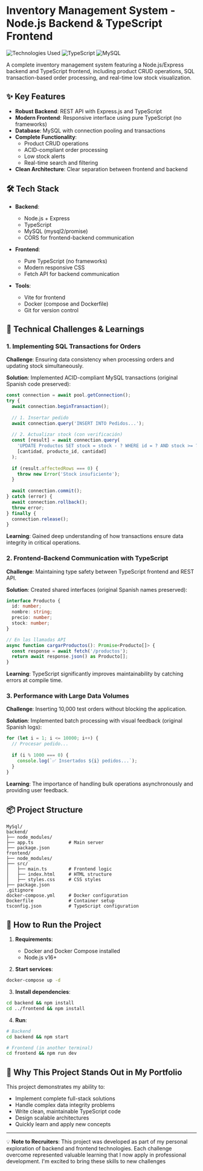 # Inventory Management System - Node.js Backend & TypeScript Frontend

![Technologies Used](https://img.shields.io/badge/Node.js-43853D?style=for-the-badge&logo=node.js&logoColor=white)
![TypeScript](https://img.shields.io/badge/TypeScript-007ACC?style=for-the-badge&logo=typescript&logoColor=white)
![MySQL](https://img.shields.io/badge/MySQL-005C84?style=for-the-badge&logo=mysql&logoColor=white)

A complete inventory management system featuring a Node.js/Express backend and TypeScript frontend, including product CRUD operations, SQL transaction-based order processing, and real-time low stock visualization.

## ✨ Key Features

- **Robust Backend**: REST API with Express.js and TypeScript
- **Modern Frontend**: Responsive interface using pure TypeScript (no frameworks)
- **Database**: MySQL with connection pooling and transactions
- **Complete Functionality**:
  - Product CRUD operations
  - ACID-compliant order processing
  - Low stock alerts
  - Real-time search and filtering
- **Clean Architecture**: Clear separation between frontend and backend

## 🛠️ Tech Stack

- **Backend**:
  - Node.js + Express
  - TypeScript
  - MySQL (mysql2/promise)
  - CORS for frontend-backend communication

- **Frontend**:
  - Pure TypeScript (no frameworks)
  - Modern responsive CSS
  - Fetch API for backend communication

- **Tools**:
  - Vite for frontend
  - Docker (compose and Dockerfile)
  - Git for version control

## 🚀 Technical Challenges & Learnings

### 1. Implementing SQL Transactions for Orders

**Challenge**: Ensuring data consistency when processing orders and updating stock simultaneously.

**Solution**: Implemented ACID-compliant MySQL transactions (original Spanish code preserved):

```typescript
const connection = await pool.getConnection();
try {
  await connection.beginTransaction();
  
  // 1. Insertar pedido
  await connection.query('INSERT INTO Pedidos...');
  
  // 2. Actualizar stock (con verificación)
  const [result] = await connection.query(
    'UPDATE Productos SET stock = stock - ? WHERE id = ? AND stock >= ?',
    [cantidad, producto_id, cantidad]
  );
  
  if (result.affectedRows === 0) {
    throw new Error('Stock insuficiente');
  }
  
  await connection.commit();
} catch (error) {
  await connection.rollback();
  throw error;
} finally {
  connection.release();
}
```

**Learning**: Gained deep understanding of how transactions ensure data integrity in critical operations.

### 2. Frontend-Backend Communication with TypeScript

**Challenge**: Maintaining type safety between TypeScript frontend and REST API.

**Solution**: Created shared interfaces (original Spanish names preserved):

```typescript
interface Producto {
  id: number;
  nombre: string;
  precio: number;
  stock: number;
}

// En las llamadas API
async function cargarProductos(): Promise<Producto[]> {
  const response = await fetch('/productos');
  return await response.json() as Producto[];
}
```

**Learning**: TypeScript significantly improves maintainability by catching errors at compile time.

### 3. Performance with Large Data Volumes

**Challenge**: Inserting 10,000 test orders without blocking the application.

**Solution**: Implemented batch processing with visual feedback (original Spanish logs):

```javascript
for (let i = 1; i <= 10000; i++) {
  // Procesar pedido...
  
  if (i % 1000 === 0) {
    console.log(`✅ Insertados ${i} pedidos...`);
  }
}
```

**Learning**: The importance of handling bulk operations asynchronously and providing user feedback.

## 📦 Project Structure

```
MySql/                 
backend/
├── node_modules/
├── app.ts             # Main server
├── package.json
frontend/
├── node_modules/
├── src/
│   ├── main.ts        # Frontend logic
│   ├── index.html     # HTML structure
│   ├── styles.css     # CSS styles
├── package.json
.gitignore
docker-compose.yml     # Docker configuration
Dockerfile             # Container setup
tsconfig.json          # TypeScript configuration
```

## 🏃 How to Run the Project

1. **Requirements**:
   - Docker and Docker Compose installed
   - Node.js v16+

2. **Start services**:
```bash
docker-compose up -d
```

3. **Install dependencies**:
```bash
cd backend && npm install
cd ../frontend && npm install
```

4. **Run**:
```bash
# Backend
cd backend && npm start

# Frontend (in another terminal)
cd frontend && npm run dev
```

## 🤔 Why This Project Stands Out in My Portfolio

This project demonstrates my ability to:
- Implement complete full-stack solutions
- Handle complex data integrity problems
- Write clean, maintainable TypeScript code
- Design scalable architectures
- Quickly learn and apply new concepts

---

💡 **Note to Recruiters**: This project was developed as part of my personal exploration of backend and frontend technologies. Each challenge overcome represented valuable learning that I now apply in professional development. I'm excited to bring these skills to new challenges
